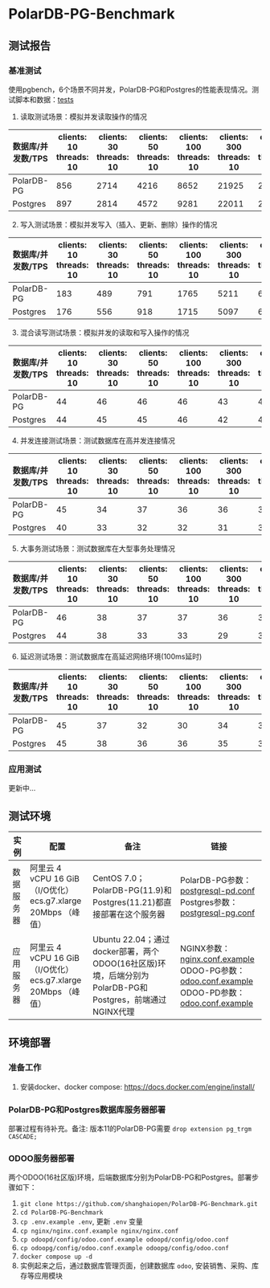 # PolarDB-PG-Benchmark

## 测试报告

### 基准测试

使用pgbench，6个场景不同并发，PolarDB-PG和Postgres的性能表现情况。测试脚本和数据：[tests](tests)

1. 读取测试场景：模拟并发读取操作的情况

| 数据库/并发数/TPS | clients: 10<br />threads: 10 | clients: 30<br />threads: 10 | clients: 50<br />threads: 10 | clients: 100<br />threads: 10 | clients: 300<br />threads: 10 | clients: 500<br />threads: 10 |
| ----------------- | ---------------------------- | ---------------------------- | ---------------------------- | ----------------------------- | ----------------------------- | ----------------------------- |
| PolarDB-PG        | 856                          | 2714                         | 4216                         | 8652                          | 21925                         | 21429                         |
| Postgres          | 897                          | 2814                         | 4572                         | 9281                          | 22011                         | 21456                         |




2. 写入测试场景：模拟并发写入（插入、更新、删除）操作的情况

| 数据库/并发数/TPS | clients: 10 <br/>threads: 10 | clients: 30 <br/>threads: 10 | clients: 50 <br/>threads: 10 | clients: 100 <br/>threads: 10 | clients: 300 <br/>threads: 10 | clients: 500 <br/>threads: 10 |
| ----------------- | ----------------------- | ----------------------- | ----------------------- | ------------------------ | ------------------------ | ------------------------ |
| PolarDB-PG        | 183                     | 489                     | 791                     | 1765                     | 5211                     | 6003                     |
| Postgres          | 176                     | 556                     | 918                     | 1715                     | 5097                     | 6042                     |



3. 混合读写测试场景：模拟并发的读取和写入操作的情况

| 数据库/并发数/TPS | clients: 10 <br/>threads: 10 | clients: 30 <br/>threads: 10 | clients: 50 <br/>threads: 10 | clients: 100 <br/>threads: 10 | clients: 300 <br/>threads: 10 | clients: 500 <br/>threads: 10 |
| ----------------- | ----------------------- | ----------------------- | ----------------------- | ------------------------ | ------------------------ | ------------------------ |
| PolarDB-PG        | 44                      | 46                      | 46                      | 46                       | 43                       | 45                       |
| Postgres          | 44                      | 45                      | 45                      | 46                       | 42                       | 43                       |



4. 并发连接测试场景：测试数据库在高并发连接情况

| 数据库/并发数/TPS | clients: 10 <br/>threads: 10 | clients: 30 <br/>threads: 10 | clients: 50 <br/>threads: 10 | clients: 100 <br/>threads: 10 | clients: 300 <br/>threads: 10 | clients: 500 <br/>threads: 10 |
| ----------------- | ----------------------- | ----------------------- | ----------------------- | ------------------------ | ------------------------ | ------------------------ |
| PolarDB-PG        | 45                      | 34                      | 37                      | 36                       | 36                       | 35                       |
| Postgres          | 40                      | 33                      | 32                      | 32                       | 31                       | 35                       |



5. 大事务测试场景：测试数据库在大型事务处理情况

| 数据库/并发数/TPS | clients: 10 <br/>threads: 10 | clients: 30 <br/>threads: 10 | clients: 50 <br/>threads: 10 | clients: 100 <br/>threads: 10 | clients: 300 <br/>threads: 10 | clients: 500 <br/>threads: 10 |
| ----------------- | ----------------------- | ----------------------- | ----------------------- | ------------------------ | ------------------------ | ------------------------ |
| PolarDB-PG        | 46                      | 38                      | 37                      | 37                       | 36                       | 36                       |
| Postgres          | 44                      | 38                      | 33                      | 33                       | 29                       | 32                       |



6. 延迟测试场景：测试数据库在高延迟网络环境(100ms延时)

| 数据库/并发数/TPS | clients: 10 <br/>threads: 10 | clients: 30 <br/>threads: 10 | clients: 50 <br/>threads: 10 | clients: 100 <br/>threads: 10 | clients: 300 <br/>threads: 10 | clients: 500 <br/>threads: 10 |
| ----------------- | ----------------------- | ----------------------- | ----------------------- | ------------------------ | ------------------------ | ------------------------ |
| PolarDB-PG        | 45                      | 37                      | 32                      | 30                       | 34                       | 32                       |
| Postgres          | 45                      | 38                      | 36                      | 36                       | 35                       | 35                       |


### 应用测试
更新中...

## 测试环境

| 实例    | 配置                                                        | 备注                                                                           | 链接                                                                                                                               |
|-------|-----------------------------------------------------------|------------------------------------------------------------------------------|----------------------------------------------------------------------------------------------------------------------------------|
| 数据服务器 | 阿里云 4 vCPU 16 GiB （I/O优化）<br/>ecs.g7.xlarge   20Mbps （峰值） | CentOS 7.0；PolarDB-PG(11.9)和Postgres(11.21)都直接部署在这个服务器                       | PolarDB-PG参数：[postgresql-pd.conf](odoopd%2Fpostgresql-pd.conf)<br/> Postgres参数：[postgresql-pg.conf](odoopg%2Fpostgresql-pg.conf) |
| 应用服务器 | 阿里云 4 vCPU 16 GiB （I/O优化）<br/>ecs.g7.xlarge   20Mbps （峰值） | Ubuntu 22.04；通过docker部署，两个ODOO(16社区版)环境，后端分别为PolarDB-PG和Postgres，前端通过NGINX代理 | NGINX参数：[nginx.conf.example](nginx%2Fnginx.conf.example)<br/> ODOO-PG参数：[odoo.conf.example](odoopg%2Fconfig%2Fodoo.conf.example)<br/> ODOO-PD参数：[odoo.conf.example](odoopd%2Fconfig%2Fodoo.conf.example) |




## 环境部署
### 准备工作
1. 安装docker、docker compose: https://docs.docker.com/engine/install/

### PolarDB-PG和Postgres数据库服务器部署
部署过程有待补充。备注: 版本11的PolarDB-PG需要 `drop extension pg_trgm CASCADE;` 

### ODOO服务器部署
两个ODOO(16社区版)环境，后端数据库分别为PolarDB-PG和Postgres。部署步骤如下：
1. `git clone https://github.com/shanghaiopen/PolarDB-PG-Benchmark.git`
2. `cd PolarDB-PG-Benchmark`
3. `cp .env.example .env`, 更新 `.env` 变量
4. `cp nginx/nginx.conf.example nginx/nginx.conf`
5. `cp odoopd/config/odoo.conf.example odoopd/config/odoo.conf`
6. `cp odoopg/config/odoo.conf.example odoopg/config/odoo.conf`
7. `docker compose up -d`
8. 实例起来之后，通过数据库管理页面，创建数据库 `odoo`, 安装销售、采购、库存等应用模块



